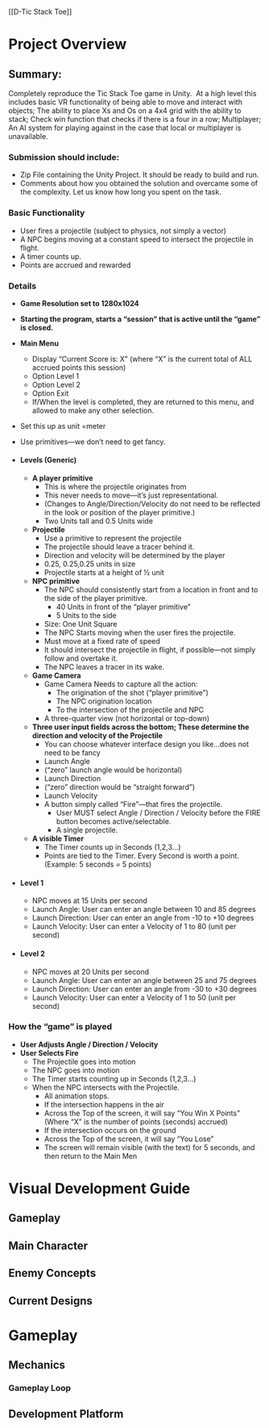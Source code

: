 [[D-Tic Stack Toe]]


# Project Overview

## Summary:

Completely reproduce the Tic Stack Toe game in Unity.  At a high level this includes basic VR functionality of being able to move and interact with objects; The ability to place Xs and Os on a 4x4 grid with the ability to stack; Check win function that checks if there is a four in a row; Multiplayer; An AI system for playing against in the case that local or multiplayer is unavailable.

### **Submission should include:**  
- Zip File containing the Unity Project. It should be ready to build and run.  
- Comments about how you obtained the solution and overcame some of the complexity. Let us  know how long you spent on the task.  

### **Basic Functionality**  
- User fires a projectile (subject to physics, not simply a vector)  
- A NPC begins moving at a constant speed to intersect the projectile in flight.  
- A timer counts up.  
- Points are accrued and rewarded  

### **Details**  
- **Game Resolution set to 1280x1024**  
- **Starting the program, starts a “session” that is active until the “game” is closed.**  
- **Main Menu**  
	- Display “Current Score is: X” (where “X” is the current total of ALL accrued points this  session)  
	- Option Level 1  
	- Option Level 2  
	- Option Exit  
	- If/When the level is completed, they are returned to this menu, and allowed to make any other selection.  
- Set this up as unit =meter  
- Use primitives—we don’t need to get fancy.  

- #### **Levels (Generic)**  
	- **A player primitive**  
		- This is where the projectile originates from  
		- This never needs to move—it’s just representational.  
		- (Changes to Angle/Direction/Velocity do not need to be reflected in the look or position of the player primitive.)  
		- Two Units tall and 0.5 Units wide  
	- **Projectile**  
		- Use a primitive to represent the projectile  
		- The projectile should leave a tracer behind it.  
		- Direction and velocity will be determined by the player  
		- 0.25, 0.25,0.25 units in size  
		- Projectile starts at a height of ½ unit  
	- **NPC primitive**  
		- The NPC should consistently start from a location in front and to the side of the player primitive.  
			- 40 Units in front of the “player primitive”  
			- 5 Units to the side  
		- Size: One Unit Square  
		- The NPC Starts moving when the user fires the projectile.
		- Must move at a fixed rate of speed  
		- It should intersect the projectile in flight, if possible—not simply follow and overtake it.  
		- The NPC leaves a tracer in its wake.  
	- **Game Camera**  
		- Game Camera Needs to capture all the action:  
			- The origination of the shot (“player primitive”)  
			- The NPC origination location  
			- To the intersection of the projectile and NPC  
		- A three-quarter view (not horizontal or top-down)  
	- **Three user input fields across the bottom; These determine the direction and velocity of the Projectile**  
		- You can choose whatever interface design you like...does not need to be fancy  
		- Launch Angle  
		- (“zero” launch angle would be horizontal)  
		- Launch Direction  
		- (“zero” direction would be “straight forward”)  
		- Launch Velocity  
		- A button simply called “Fire”—that fires the projectile.  
			- User MUST select Angle / Direction / Velocity before the FIRE button becomes active/selectable.  
			- A single projectile.  
	- **A visible Timer**  
		- The Timer counts up in Seconds (1,2,3...)  
		- Points are tied to the Timer. Every Second is worth a point. (Example: 5 seconds = 5 points)  
- #### **Level 1**  
	- NPC moves at 15 Units per second  
	- Launch Angle: User can enter an angle between 10 and 85 degrees  
	- Launch Direction: User can enter an angle from -10 to +10 degrees  
	- Launch Velocity: User can enter a Velocity of 1 to 80 (unit per second)  
- #### **Level 2**  
	- NPC moves at 20 Units per second  
	- Launch Angle: User can enter an angle between 25 and 75 degrees  
	- Launch Direction: User can enter an angle from -30 to +30 degrees  
	- Launch Velocity: User can enter a Velocity of 1 to 50 (unit per second)  
	
### **How the “game” is played**  
- **User Adjusts Angle / Direction / Velocity**  
- **User Selects Fire**  
	- The Projectile goes into motion  
	- The NPC goes into motion  
	- The Timer starts counting up in Seconds (1,2,3...)  
	- When the NPC intersects with the Projectile.  
		- All animation stops.  
		- If the intersection happens in the air
		- Across the Top of the screen, it will say “You Win X Points”  (Where “X” is the number of points (seconds) accrued)  
		- If the intersection occurs on the ground  
		- Across the Top of the screen, it will say “You Lose”  
		- The screen will remain visible (with the text) for 5 seconds, and then return to the Main Men

# Visual Development Guide
## Gameplay
## Main Character
## Enemy Concepts
## Current Designs

# Gameplay
## Mechanics
### Gameplay Loop
## Development Platform


